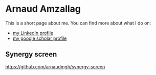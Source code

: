 # Arnaud Amzallag

This is a short page about me. You can find more about what I do on:      
* [my LinkedIn profile](https://www.linkedin.com/in/arnaud-amzallag/)
* [my google scholar profile](https://scholar.google.com/citations?user=Rczb7MwAAAAJ&hl=en)

## Synergy screen
https://github.com/arnaudmgh/synergy-screen

